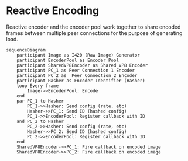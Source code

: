 # Reactive Encoding

Reactive encoder and the encoder pool work together to share encoded frames between multiple peer connections for the purpose of generating load.


```mermaid
sequenceDiagram
    participant Image as I420 (Raw Image) Generator 
    participant EncoderPool as Encoder Pool
    participant SharedVP8Encoder as Shared VP8 Encoder
    participant PC_1 as Peer Connection 1 Encoder
    participant PC_2 as  Peer Connection 2 Encoder
    participant Hasher as Encoder Identifier (Hasher)
    loop Every frame
        Image->>EncoderPool: Encode 
    end
    par PC_1 to Hasher
        PC_1->>Hasher: Send config (rate, etc) 
        Hasher->>PC_1: Send ID (hashed config)
        PC_1->>EncoderPool: Register callback with ID
    and PC_2 to Hasher
        PC_2->>Hasher: Send config (rate, etc)
        Hasher->>PC_2: Send ID (hashed config)
        PC_2->>EncoderPool: Register callback with ID
    end
    SharedVP8Encoder->>PC_1: Fire callback on encoded image
    SharedVP8Encoder->>PC_2: Fire callback on encoded image 
```